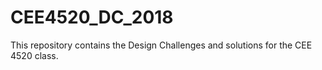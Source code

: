 # CEE4520_DC_2018
This repository contains the Design Challenges and solutions for the CEE 4520 class.
